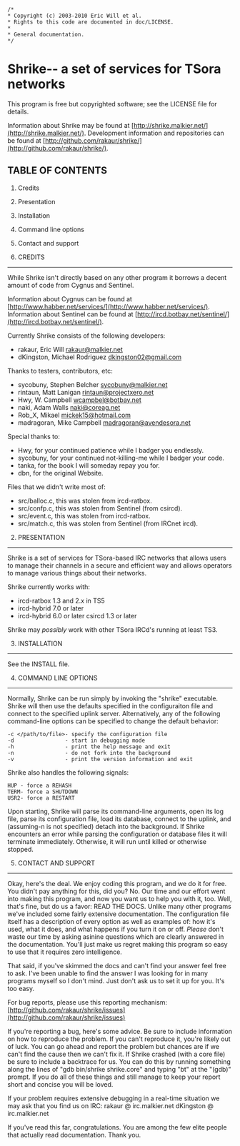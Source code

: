 	/*
	* Copyright (c) 2003-2010 Eric Will et al.
 	* Rights to this code are documented in doc/LICENSE.
 	*
 	* General documentation.
 	*/

Shrike-- a set of services for TSora networks
==============================================

This program is free but copyrighted software; see the LICENSE file for
details.

Information about Shrike may be found at [http://shrike.malkier.net/](http://shrike.malkier.net/). Development
information and repositories can be found at [http://github.com/rakaur/shrike/](http://github.com/rakaur/shrike/).

TABLE OF CONTENTS
-----------------
  1. Credits
  2. Presentation
  3. Installation
  4. Command line options
  5. Contact and support

1. CREDITS
----------

While Shrike isn't directly based on any other program it borrows a decent
amount of code from Cygnus and Sentinel.

Information about Cygnus can be found at [http://www.habber.net/services/](http://www.habber.net/services/).
Information about Sentinel can be found at [http://ircd.botbay.net/sentinel/](http://ircd.botbay.net/sentinel/).

Currently Shrike consists of the following developers:

- rakaur, Eric Will <rakaur@malkier.net>
- dKingston, Michael Rodriguez <dkingston02@gmail.com>

Thanks to testers, contributors, etc:

- sycobuny, Stephen Belcher <sycobuny@malkier.net>
- rintaun, Matt Lanigan <rintaun@projectxero.net>
- Hwy, W. Campbell <wcampbel@botbay.net>
- naki, Adam Walls <naki@coreag.net>
- Rob_X, Mikael <mickek15@hotmail.com>
- madragoran, Mike Campbell <madragoran@avendesora.net>

Special thanks to:

- Hwy, for your continued patience while I badger you endlessly.
- sycobuny, for your continued not-killing-me while I badger your code.
- tanka, for the book I will someday repay you for.
- dbn, for the original Website.

Files that we didn't write most of:

- src/balloc.c, this was stolen from ircd-ratbox.
- src/confp.c, this was stolen from Sentinel (from csircd).
- src/event.c, this was stolen from ircd-ratbox.
- src/match.c, this was stolen from Sentinel (from IRCnet ircd).

2. PRESENTATION
---------------

Shrike is a set of services for TSora-based IRC networks that allows users to
manage their channels in a secure and efficient way and allows operators to
manage various things about their networks.

Shrike currently works with:

- ircd-ratbox 1.3 and 2.x in TS5
- ircd-hybrid 7.0 or later
- ircd-hybrid 6.0 or later
  csircd 1.3 or later

Shrike may *possibly* work with other TSora IRCd's running at least TS3.

3. INSTALLATION
---------------

See the INSTALL file.

4. COMMAND LINE OPTIONS
-----------------------

Normally, Shrike can be run simply by invoking the "shrike" executable.  Shrike
will then use the defaults specified in the configuraiton file and connect
to the specified uplink server. Alternatively, any of the following
command-line options can be specified to change the default behavior:

 	-c </path/to/file>- specify the configuration file
 	-d                - start in debugging mode
 	-h                - print the help message and exit
 	-n                - do not fork into the background
 	-v                - print the version information and exit

Shrike also handles the following signals:

  	HUP - force a REHASH
  	TERM- force a SHUTDOWN
  	USR2- force a RESTART

Upon starting, Shrike will parse its command-line arguments, open its log file,
parse its configuration file, load its database, connect to the uplink,
and (assuming-n is not specified) detach into the background.  If Shrike
encounters an error while parsing the configuration or database files it will
terminate immediately. Otherwise, it will run until killed or otherwise stopped.

5. CONTACT AND SUPPORT
----------------------

Okay, here's the deal. We enjoy coding this program, and we do it for free. You
didn't pay anything for this, did you? No. Our time and our effort went into
making this program, and now you want us to help you with it, too. Well, that's
fine, but do us a favor: READ THE DOCS. Unlike many other programs we've
included some fairly extensive documentation. The configuration file itself has
a description of every option as well as examples of: how it's used, what it
does, and what happens if you turn it on or off. *Please* don't waste our time
by asking asinine questions which are clearly answered in the documentation.
You'll just make us regret making this program so easy to use that it requires
zero intelligence.

That said, if you've skimmed the docs and can't find your answer feel free to
ask. I've been unable to find the answer I was looking for in many programs
myself so I don't mind. Just don't ask us to set it up for you. It's too easy.

For bug reports, please use this reporting mechanism:
[http://github.com/rakaur/shrike/issues](http://github.com/rakaur/shrike/issues)

If you're reporting a bug, here's some advice. Be sure to include information
on how to reproduce the problem. If you can't reproduce it, you're likely out
of luck. You can go ahead and report the problem but chances are if we can't
find the cause then we can't fix it. If Shrike crashed (with a core file) be
sure to include a backtrace for us. You can do this by running something along
the lines of "gdb bin/shrike shrike.core" and typing "bt" at the "(gdb)"
prompt. If you do all of these things and still manage to keep your report
short and concise you will be loved.

If your problem requires extensive debugging in a real-time situation we may
ask that you find us on IRC:
  rakaur @ irc.malkier.net
  dKingston @ irc.malkier.net

If you've read this far, congratulations. You are among the few elite people
that actually read documentation. Thank you.


